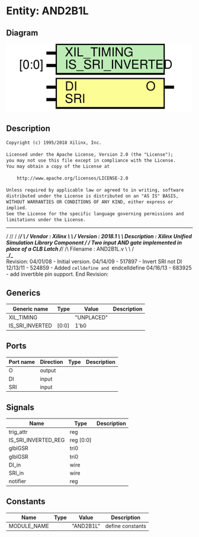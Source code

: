 # Entity: AND2B1L

## Diagram

![Diagram](AND2B1L.svg "Diagram")
## Description

    Copyright (c) 1995/2018 Xilinx, Inc.
 
    Licensed under the Apache License, Version 2.0 (the "License");
    you may not use this file except in compliance with the License.
    You may obtain a copy of the License at
 
        http://www.apache.org/licenses/LICENSE-2.0
 
    Unless required by applicable law or agreed to in writing, software
    distributed under the License is distributed on an "AS IS" BASIS,
    WITHOUT WARRANTIES OR CONDITIONS OF ANY KIND, either express or implied.
    See the License for the specific language governing permissions and
    limitations under the License.
   ____  ____
  /   /\/   /
 /___/  \  /    Vendor : Xilinx
 \   \   \/     Version : 2018.1
  \   \         Description : Xilinx Unified Simulation Library Component
  /   /                        Two input AND gate implemented in place of a CLB Latch
 /___/   /\     Filename : AND2B1L.v
 \   \  /  \
  \___\/\___\
  Revision:
    04/01/08 - Initial version.
    04/14/09 - 517897 - Invert SRI not DI
    12/13/11 - 524859 - Added `celldefine and `endcelldefine
    04/16/13 - 683925 - add invertible pin support.
  End Revision:
 
## Generics

| Generic name    | Type  | Value      | Description |
| --------------- | ----- | ---------- | ----------- |
| XIL_TIMING      |       | "UNPLACED" |             |
| IS_SRI_INVERTED | [0:0] | 1'b0       |             |
## Ports

| Port name | Direction | Type | Description |
| --------- | --------- | ---- | ----------- |
| O         | output    |      |             |
| DI        | input     |      |             |
| SRI       | input     |      |             |
## Signals

| Name                | Type      | Description |
| ------------------- | --------- | ----------- |
| trig_attr           | reg       |             |
| IS_SRI_INVERTED_REG | reg [0:0] |             |
| glblGSR             | tri0      |             |
| glblGSR             | tri0      |             |
| DI_in               | wire      |             |
| SRI_in              | wire      |             |
| notifier            | reg       |             |
## Constants

| Name        | Type | Value     | Description       |
| ----------- | ---- | --------- | ----------------- |
| MODULE_NAME |      | "AND2B1L" | define constants  |
